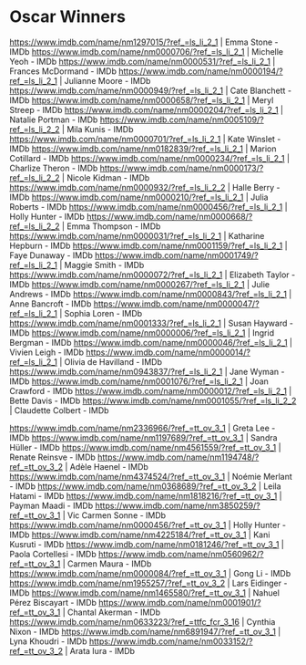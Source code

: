 # Oscar Winners

https://www.imdb.com/name/nm1297015/?ref_=ls_li_2_1 | Emma Stone - IMDb
https://www.imdb.com/name/nm0000706/?ref_=ls_li_2_1 | Michelle Yeoh - IMDb
https://www.imdb.com/name/nm0000531/?ref_=ls_li_2_1 | Frances McDormand - IMDb
https://www.imdb.com/name/nm0000194/?ref_=ls_li_2_1 | Julianne Moore - IMDb
https://www.imdb.com/name/nm0000949/?ref_=ls_li_2_1 | Cate Blanchett - IMDb
https://www.imdb.com/name/nm0000658/?ref_=ls_li_2_1 | Meryl Streep - IMDb
https://www.imdb.com/name/nm0000204/?ref_=ls_li_2_1 | Natalie Portman - IMDb
https://www.imdb.com/name/nm0005109/?ref_=ls_li_2_2 | Mila Kunis - IMDb
https://www.imdb.com/name/nm0000701/?ref_=ls_li_2_1 | Kate Winslet - IMDb
https://www.imdb.com/name/nm0182839/?ref_=ls_li_2_1 | Marion Cotillard - IMDb
https://www.imdb.com/name/nm0000234/?ref_=ls_li_2_1 | Charlize Theron - IMDb
https://www.imdb.com/name/nm0000173/?ref_=ls_li_2_2 | Nicole Kidman - IMDb
https://www.imdb.com/name/nm0000932/?ref_=ls_li_2_2 | Halle Berry - IMDb
https://www.imdb.com/name/nm0000210/?ref_=ls_li_2_1 | Julia Roberts - IMDb
https://www.imdb.com/name/nm0000456/?ref_=ls_li_2_1 | Holly Hunter - IMDb
https://www.imdb.com/name/nm0000668/?ref_=ls_li_2_2 | Emma Thompson - IMDb
https://www.imdb.com/name/nm0000031/?ref_=ls_li_2_1 | Katharine Hepburn - IMDb
https://www.imdb.com/name/nm0001159/?ref_=ls_li_2_1 | Faye Dunaway - IMDb
https://www.imdb.com/name/nm0001749/?ref_=ls_li_2_1 | Maggie Smith - IMDb
https://www.imdb.com/name/nm0000072/?ref_=ls_li_2_1 | Elizabeth Taylor - IMDb
https://www.imdb.com/name/nm0000267/?ref_=ls_li_2_1 | Julie Andrews - IMDb
https://www.imdb.com/name/nm0000843/?ref_=ls_li_2_1 | Anne Bancroft - IMDb
https://www.imdb.com/name/nm0000047/?ref_=ls_li_2_1 | Sophia Loren - IMDb
https://www.imdb.com/name/nm0001333/?ref_=ls_li_2_1 | Susan Hayward - IMDb
https://www.imdb.com/name/nm0000006/?ref_=ls_li_2_1 | Ingrid Bergman - IMDb
https://www.imdb.com/name/nm0000046/?ref_=ls_li_2_1 | Vivien Leigh - IMDb
https://www.imdb.com/name/nm0000014/?ref_=ls_li_2_1 | Olivia de Havilland - IMDb
https://www.imdb.com/name/nm0943837/?ref_=ls_li_2_1 | Jane Wyman - IMDb
https://www.imdb.com/name/nm0001076/?ref_=ls_li_2_1 | Joan Crawford - IMDb
https://www.imdb.com/name/nm0000012/?ref_=ls_li_2_1 | Bette Davis - IMDb
https://www.imdb.com/name/nm0001055/?ref_=ls_li_2_2 | Claudette Colbert - IMDb

https://www.imdb.com/name/nm2336966/?ref_=tt_ov_3_1 | Greta Lee - IMDb
https://www.imdb.com/name/nm1197689/?ref_=tt_ov_3_1 | Sandra Hüller - IMDb
https://www.imdb.com/name/nm4561559/?ref_=tt_ov_3_1 | Renate Reinsve - IMDb
https://www.imdb.com/name/nm1194748/?ref_=tt_ov_3_2 | Adèle Haenel - IMDb
https://www.imdb.com/name/nm4374524/?ref_=tt_ov_3_1 | Noémie Merlant - IMDb
https://www.imdb.com/name/nm0368689/?ref_=tt_ov_3_2 | Leila Hatami - IMDb
https://www.imdb.com/name/nm1818216/?ref_=tt_ov_3_1 | Payman Maadi - IMDb
https://www.imdb.com/name/nm3850259/?ref_=tt_ov_3_1 | Vic Carmen Sonne - IMDb
https://www.imdb.com/name/nm0000456/?ref_=tt_ov_3_1 | Holly Hunter - IMDb
https://www.imdb.com/name/nm4225184/?ref_=tt_ov_3_1 | Kani Kusruti - IMDb
https://www.imdb.com/name/nm0181246/?ref_=tt_ov_3_1 | Paola Cortellesi - IMDb
https://www.imdb.com/name/nm0560962/?ref_=tt_ov_3_1 | Carmen Maura - IMDb
https://www.imdb.com/name/nm0000084/?ref_=tt_ov_3_1 | Gong Li - IMDb
https://www.imdb.com/name/nm1955257/?ref_=tt_ov_3_2 | Lars Eidinger - IMDb
https://www.imdb.com/name/nm1465580/?ref_=tt_ov_3_1 | Nahuel Pérez Biscayart - IMDb
https://www.imdb.com/name/nm0001901/?ref_=tt_ov_3_1 | Chantal Akerman - IMDb
https://www.imdb.com/name/nm0633223/?ref_=ttfc_fcr_3_16 | Cynthia Nixon - IMDb
https://www.imdb.com/name/nm6891947/?ref_=tt_ov_3_1 | Lyna Khoudri - IMDb
https://www.imdb.com/name/nm0033152/?ref_=tt_ov_3_2 | Arata Iura - IMDb
